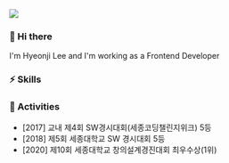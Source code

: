 <img src="https://capsule-render.vercel.app/api?type=waving&color=gradient&height=200&section=header&text=Hyeonji%20Lee&fontSize=50" />

### 👋 Hi there
I'm Hyeonji Lee and I'm working as a Frontend Developer

### ⚡ Skills

### 🌱 Activities
- [2017] 교내 제4회 SW경시대회(세종코딩챌린지위크) 5등
- [2018] 제5회 세종대학교 SW 경시대회 5등
- [2020] 제10회 세종대학교 창의설계경진대회 최우수상(1위)



<!--
**Hyeon1445/Hyeon1445** is a ✨ _special_ ✨ repository because its `README.md` (this file) appears on your GitHub profile.

Here are some ideas to get you started:

- 🔭 I’m currently working on ...
- 🌱 I’m currently learning ...
- 👯 I’m looking to collaborate on ...
- 🤔 I’m looking for help with ...
- 💬 Ask me about ...
- 📫 How to reach me: ...
- 😄 Pronouns: ...
- ⚡ Fun fact: ...
-->
